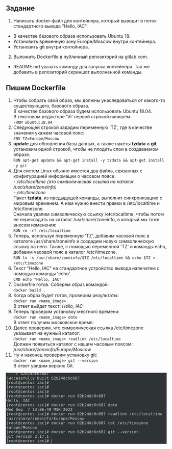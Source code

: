 ## Задание  
1. Написать docker-файл для контейнера, который выводит в поток стандартного вывода "Hello, IAC".  
- В качестве базового образа использовать Ubuntu 18.  
- Установить временную зону Europe/Moscow внутри контейнера.  
- Установить git внутри контейнера.  

2. Выложить Dockerfile в публичный репозиторий на gitlab.com.  
- README.md указать команду для запуска контейнера. Так же добавить в репозиторий скриншот выполненной команды.  

## Пишем Dockerfile 
1. Чтобы собрать свой образ, мы должны унаследоваться от какого-то существующего, базового  образа.  
В качестве базового образа будем использовать Ubuntu 18.04.  
В текстовом редакторе 'Vi' первой строкой напишем:  
`FROM ubuntu:18.04`  
2. Следующей строкой зададим переменную 'TZ', где в качестве значения укажем часовой пояс:  
`ENV TZ=Europe/Moscow`  
3. **update** для обновления базы данных, а также пакеты **tzdata** и **git** установим одной строкой, чтобы не плодить слои в создаваемом образе.  
`RUN apt-get update && apt-get install -y tzdata && apt-get install -y git`  
4. Для систем Linux обычно имеется два файла, связанных с конфигурацией информации о часовом поясе.  
\- */etc/localtime (это символическая ссылка на каталог /usr/share/zoneinfo)*  
\- */etc/timezone*  
Пакет **tzdata**, из предыдущей команды, выполнит синхронизацию с мировым временем. А нам нужно внести правки в /etc/localtime и /etc/timezone.  
Сначала удалим символическую ссылку /etc/localtime, чтобы потом ее пересоздать на каталог /usr/share/zoneinfo, в который мы тоже внесем изменения:  
`RUN rm -rf /etc/localtime`  
5. Теперь, используя переменную 'TZ', добавим часовой пояс в каталоге /usr/share/zoneinfo и создадим новую символическую ссылку на него. Также, с помощью переменной 'TZ' и команды echo, добавим часовой пояс в каталог /etc/timezone.  
`RUN ln -s /usr/share/zoneinfo/$TZ /etc/localtime && echo $TZ > /etc/timezone`  
6. Текст "Hello, IAC" на стандартное устройство вывода напечатем с помощью команды 'echo'.  
`CMD echo "Hello, IAC"`  
7. Dockerfile готов. Соберем образ командой:  
`docker build .`    
8. Когда образ будет готов, проверим результаты:  
`docker run <name_image>`    
В ответ выйдет текст: *Hello, IAC*  
9. Теперь проверим установку местного времени:    
`docker run <name_image> date`  
В ответ получим московское время.  
10. Далее проверим, что символическая ссылка /etc/timezone указывает на нужный каталог:  
`docker run <name_image> readlink /etc/localtime`  
Должен появиться каталог с нашим часовым поясом: */usr/share/zoneinfo/Europe/Moscow*  
11. Ну и наконец проверим установку git:  
`docker run <name_image> git --version`  
В ответ увидим версию Git.  


![](https://github.com/remizovk/test_iac/blob/ee2b3e63874bb27f0654bf8e10528351a7294337/Screenshot%20from%202022-09-07%2013-08-19.png)
